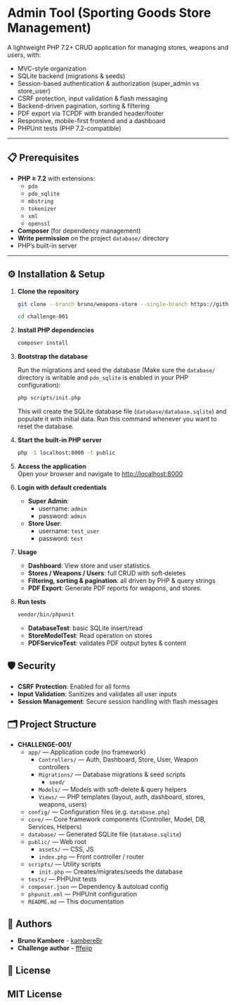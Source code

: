 # Admin Tool (Sporting Goods Store Management)

A lightweight PHP 7.2+ CRUD application for managing stores, weapons and users, with:

- MVC-style organization  
- SQLite backend (migrations & seeds)  
- Session-based authentication & authorization (super_admin vs store_user)  
- CSRF protection, input validation & flash messaging  
- Backend-driven pagination, sorting & filtering  
- PDF export via TCPDF with branded header/footer  
- Responsive, mobile-first frontend and a dashboard  
- PHPUnit tests (PHP 7.2-compatible)  

---

## 📋 Prerequisites

- **PHP ≥ 7.2** with extensions:
  - `pdo`
  - `pdo_sqlite`
  - `mbstring`
  - `tokenizer`
  - `xml`
  - `openssl`  
- **Composer** (for dependency management)  
- **Write permission** on the project `database/` directory  
- PHP’s built-in server  

---

## ⚙️ Installation & Setup

1. **Clone the repository**  
   ```bash
   git clone --branch bruno/weapons-store --single-branch https://github.com/kambereBr/challenge-001.git
   ```

    ```bash
    cd challenge-001
    ```

2. **Install PHP dependencies**
    ```bash
    composer install
    ```
3.  **Bootstrap the database**
    
    Run the migrations and seed the database (Make sure the `database/` directory is writable and `pdo_sqlite` is enabled in your PHP configuration):
    ```bash
    php scripts/init.php
    ```
    This will create the SQLite database file (`database/database.sqlite`) and populate it with initial data. Run this command whenever you want to reset the database.
4. **Start the built-in PHP server**
    ```bash
    php -S localhost:8000 -t public
    ```
5. **Access the application**  
   Open your browser and navigate to [http://localhost:8000](http://localhost:8000)
6. **Login with default credentials**
   - **Super Admin**: 
     - username: `admin`
     - password: `admin`
   - **Store User**: 
     - username: `test_user`
     - password: `test`
7. **Usage**
   - **Dashboard**: View store and user statistics.
   - **Stores / Weapons / Users**: full CRUD with soft‐deletes
   - **Filtering, sorting & pagination**: all driven by PHP & query strings
   - **PDF Export**: Generate PDF reports for weapons, and stores.
8. **Run tests**
   ```bash
   vendor/bin/phpunit
   ```
   - **DatabaseTest**: basic SQLite insert/read
   - **StoreModelTest**: Read operation on stores
   - **PDFServiceTest**: validates PDF output bytes & content

## 🛡️ Security
- **CSRF Protection**: Enabled for all forms
- **Input Validation**: Sanitizes and validates all user inputs
- **Session Management**: Secure session handling with flash messages

## 🗂️ Project Structure

- **CHALLENGE-001/**
    - `app/` — Application code (no framework)
        - `Controllers/` — Auth, Dashboard, Store, User, Weapon controllers
        - `Migrations/` — Database migrations & seed scripts
            - `seed/`
        - `Models/` — Models with soft-delete & query helpers
        - `Views/` — PHP templates (layout, auth, dashboard, stores, weapons, users)
    - `config/` — Configuration files (e.g. `database.php`)
    - `core/` — Core framework components (Controller, Model, DB, Services, Helpers)
    - `database/` — Generated SQLite file (`database.sqlite`)
    - `public/` — Web root
        - `assets/` — CSS, JS
        - `index.php` — Front controller / router
    - `scripts/` — Utility scripts
        - `init.php` — Creates/migrates/seeds the database
    - `tests/` — PHPUnit tests
    - `composer.json` — Dependency & autoload config
    - `phpunit.xml` — PHPUnit configuration
    - `README.md` — This documentation

## 👤 Authors
- **Bruno Kambere** - [kambereBr](https://github.com/kambereBr)
- **Challenge author** - [fffeiip](https://github.com/fffeiip)

## 📄 License

MIT License
---